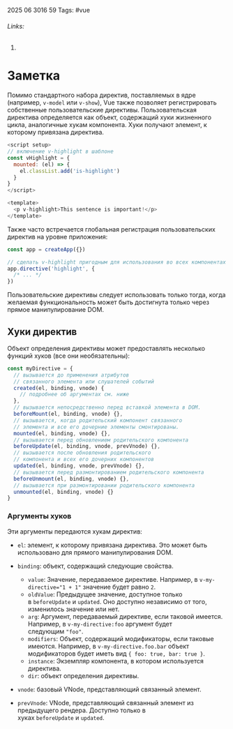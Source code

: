 2025 06 3016 59
Tags: #vue 
###### Links: 
1) 
# Заметка
Помимо стандартного набора директив, поставляемых в ядре (например, `v-model` или `v-show`), Vue также позволяет регистрировать собственные пользовательские директивы. Пользовательская директива определяется как объект, содержащий хуки жизненного цикла, аналогичные хукам компонента. Хуки получают элемент, к которому привязана директива.
```js
<script setup>
// включение v-highlight в шаблоне
const vHighlight = {
  mounted: (el) => {
    el.classList.add('is-highlight')
  }
}
</script>

<template>
  <p v-highlight>This sentence is important!</p>
</template>
```
Также часто встречается глобальная регистрация пользовательских директив на уровне приложения:
```js
const app = createApp({})

// сделать v-highlight пригодным для использования во всех компонентах
app.directive('highlight', {
  /* ... */
})
```
Пользовательские директивы следует использовать только тогда, когда желаемая функциональность может быть достигнута только через прямое манипулирование DOM.
## Хуки директив
Объект определения директивы может предоставлять несколько функций хуков (все они необязательны):
```js
const myDirective = {
  // вызывается до применения атрибутов
  // связанного элемента или слушателей событий
  created(el, binding, vnode) {
    // подробнее об аргументах см. ниже
  },
  // вызывается непосредственно перед вставкой элемента в DOM.
  beforeMount(el, binding, vnode) {},
  // вызывается, когда родительский компонент связанного
  // элемента и все его дочерние элементы смонтированы.
  mounted(el, binding, vnode) {},
  // вызывается перед обновлением родительского компонента
  beforeUpdate(el, binding, vnode, prevVnode) {},
  // вызывается после обновления родительского
  // компонента и всех его дочерних компонентов
  updated(el, binding, vnode, prevVnode) {},
  // вызывается перед размонтированием родительского компонента
  beforeUnmount(el, binding, vnode) {},
  // вызывается при размонтировании родительского компонента
  unmounted(el, binding, vnode) {}
}
```
### Аргументы хуков
Эти аргументы передаются хукам директив:

- `el`: элемент, к которому привязана директива. Это может быть использовано для прямого манипулирования DOM.
    
- `binding`: объект, содержащий следующие свойства.
    
    - `value`: Значение, передаваемое директиве. Например, в `v-my-directive="1 + 1"` значение будет равно `2`.
    - `oldValue`: Предыдущее значение, доступное только в `beforeUpdate` и `updated`. Оно доступно независимо от того, изменилось значение или нет.
    - `arg`: Аргумент, передаваемый директиве, если таковой имеется. Например, в `v-my-directive:foo` аргумент будет следующим `"foo"`.
    - `modifiers`: Объект, содержащий модификаторы, если таковые имеются. Например, в `v-my-directive.foo.bar` объект модификаторов будет иметь вид `{ foo: true, bar: true }`.
    - `instance`: Экземпляр компонента, в котором используется директива.
    - `dir`: объект определения директивы.
- `vnode`: базовый VNode, представляющий связанный элемент.
    
- `prevVnode`: VNode, представляющий связанный элемент из предыдущего рендера. Доступно только в хуках `beforeUpdate` и `updated`.
